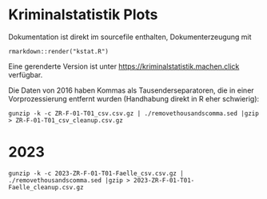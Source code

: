 # Kriminalstatistik Plots

Dokumentation ist direkt im sourcefile enthalten, Dokumenterzeugung mit

	rmarkdown::render("kstat.R")

Eine gerenderte Version ist unter 
https://kriminalstatistik.machen.click
verfügbar.

Die Daten von 2016 haben Kommas als Tausenderseparatoren, die in einer Vorprozessierung entfernt wurden (Handhabung direkt in R eher schwierig):

`gunzip -k -c ZR-F-01-T01_csv.csv.gz | ./removethousandscomma.sed |gzip > ZR-F-01-T01_csv_cleanup.csv.gz`


# 2023

`gunzip -k -c 2023-ZR-F-01-T01-Faelle_csv.csv.gz | ./removethousandscomma.sed |gzip > 2023-ZR-F-01-T01-Faelle_cleanup.csv.gz`
